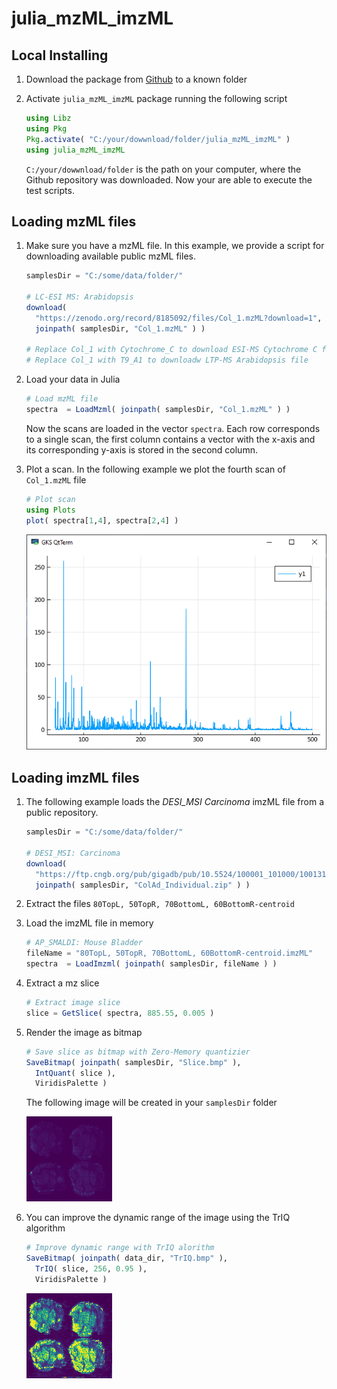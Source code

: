 # julia_mzML_imzML

## Local Installing

1. Download the package from [Github](http://unknown) to a known folder

2. Activate `julia_mzML_imzML` package running the following script

   

   ```julia
   using Libz
   using Pkg
   Pkg.activate( "C:/your/dowwnload/folder/julia_mzML_imzML" )
   using julia_mzML_imzML
   ```

   `C:/your/dowwnload/folder` is the path on your computer, where the Github repository was downloaded. Now your are able to execute the test scripts.



## Loading mzML files

1. Make sure you have a mzML file. In this example, we provide a script for downloading available public mzML files.

   ``````julia
   samplesDir = "C:/some/data/folder/"
   
   # LC-ESI MS: Arabidopsis
   download(
     "https://zenodo.org/record/8185092/files/Col_1.mzML?download=1",
     joinpath( samplesDir, "Col_1.mzML" ) ) 
   
   # Replace Col_1 with Cytochrome_C to download ESI-MS Cytochrome C file
   # Replace Col_1 with T9_A1 to downloadw LTP-MS Arabidopsis file
   ``````

2. Load your data in Julia

   ```julia
   # Load mzML file
   spectra  = LoadMzml( joinpath( samplesDir, "Col_1.mzML" ) )
   ```

   Now the scans are loaded in the vector `spectra`. Each row corresponds to a single scan, the first column contains a vector with the x-axis and its corresponding y-axis is stored in the second column.

3. Plot a scan. In the following example we plot the fourth scan of `Col_1.mzML` file

   ```julia
   # Plot scan
   using Plots
   plot( spectra[1,4], spectra[2,4] )
   ```
   ![](.\test\mzML.png)



## Loading imzML files

1. The following example loads the *DESI_MSI Carcinoma*  imzML file from a public repository.

   ```julia
   samplesDir = "C:/some/data/folder/"
   
   # DESI_MSI: Carcinoma
   download(
     "https://ftp.cngb.org/pub/gigadb/pub/10.5524/100001_101000/100131/ColAd_Individual/ColAd_Individual.zip",
     joinpath( samplesDir, "ColAd_Individual.zip" ) )  
   ```

2. Extract the files `80TopL, 50TopR, 70BottomL, 60BottomR-centroid` 

3. Load the imzML file in memory

   ```julia
   # AP_SMALDI: Mouse Bladder
   fileName = "80TopL, 50TopR, 70BottomL, 60BottomR-centroid.imzML"
   spectra  = LoadImzml( joinpath( samplesDir, fileName ) )
   ```

4. Extract a mz slice

   ```julia
   # Extract image slice 
   slice = GetSlice( spectra, 885.55, 0.005 )
   ```

5. Render the image as bitmap

   ```julia
   # Save slice as bitmap with Zero-Memory quantizier
   SaveBitmap( joinpath( samplesDir, "Slice.bmp" ),
     IntQuant( slice ),
     ViridisPalette )
   ```

   The following image will be created in your `samplesDir` folder

   ![](.\test\Slice.bmp)

6. You can improve the dynamic range of the image using the TrIQ algorithm

   
   ```julia
   # Improve dynamic range with TrIQ alorithm
   SaveBitmap( joinpath( data_dir, "TrIQ.bmp" ),
     TrIQ( slice, 256, 0.95 ),
     ViridisPalette )  
   ```

   ![](.\test\TrIQ.bmp)

 
